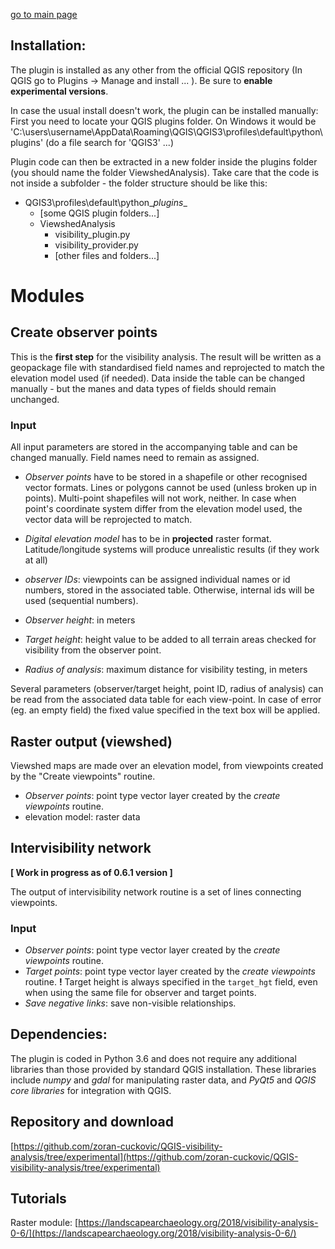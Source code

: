 [go to main page](https://zoran-cuckovic.github.io/QGIS-visibility-analysis)


Installation:
------------
The plugin is installed as any other from the official QGIS repository (In QGIS go to Plugins -> Manage and install ... ). Be sure to **enable experimental versions**.  

In case the usual install doesn't work, the plugin can be installed manually:  
First you need to locate your QGIS plugins folder. On Windows it would be 'C:\users\username\AppData\Roaming\QGIS\QGIS3\profiles\default\python\plugins' (do a file search for 'QGIS3' ...)

Plugin code can then be extracted in a new folder inside the plugins folder (you should name the folder ViewshedAnalysis). Take care that the code is not inside a subfolder - the folder structure should be like this:  

+ QGIS3\profiles\default\python\__plugins__
    + [some QGIS plugin folders...] 
    + ViewshedAnalysis   
        + visibility_plugin.py
		+ visibility_provider.py
        + [other files and folders...]  
	
Modules 
=======

Create observer points
----------------------
This is the **first step** for the visibility analysis. The result will be written as a geopackage file with standardised field names and reprojected to match the elevation model used (if needed). Data inside the table can be changed manually - but the manes and data types of fields should remain unchanged. 

### Input
All input parameters are stored in the accompanying table and can be changed manually. Field names need to remain as assigned.

- *Observer points* have to be stored in a shapefile or other recognised vector formats. Lines or polygons cannot be used (unless broken up in points). Multi-point shapefiles will not work, neither. In case when point's coordinate system differ from the elevation model used, the vector data will be reprojected to match.

- *Digital elevation model* has to be in **projected** raster format. Latitude/longitude systems will produce unrealistic results (if they work at all) 

- *observer IDs*: viewpoints can be assigned individual names or id numbers, stored in the associated table. Otherwise, internal ids will be used (sequential numbers).
- *Observer height*: in meters
- *Target height*: height value to be added to all terrain areas checked for visibility from the observer point.
- *Radius of analysis*: maximum distance for visibility testing, in meters

Several parameters (observer/target height, point ID, radius of analysis) can be read from the associated data table for each view-point. In case of error (eg. an empty field) the fixed value specified in the text box will be applied.

Raster output (viewshed)
-------------

Viewshed maps are made over an elevation model, from viewpoints created by the "Create viewpoints" routine.

- *Observer points*: point type vector layer created by the *create viewpoints* routine.
- elevation model: raster data

Intervisibility network
-----------------------
**[ Work in progress as of 0.6.1 version ]**

The output of intervisibility network routine is a set of lines connecting viewpoints. 

### Input
- *Observer points*:  point type vector layer created by the *create viewpoints* routine. 
- *Target points*: point type vector layer created by the *create viewpoints* routine. **!** Target height is always specified in the ``target_hgt`` field, even when using the same file for observer and target points.
- *Save negative links*: save non-visible relationships.

Dependencies:
-------------
The plugin is coded in Python 3.6 and does not require any additional libraries than those provided by standard QGIS installation. These libraries include *numpy* and *gdal* for manipulating raster data, and *PyQt5* and *QGIS core libraries* for integration with QGIS.

Repository and download
------------------------
[https://github.com/zoran-cuckovic/QGIS-visibility-analysis/tree/experimental](https://github.com/zoran-cuckovic/QGIS-visibility-analysis/tree/experimental)

Tutorials
---------
Raster module: [https://landscapearchaeology.org/2018/visibility-analysis-0-6/](https://landscapearchaeology.org/2018/visibility-analysis-0-6/)
